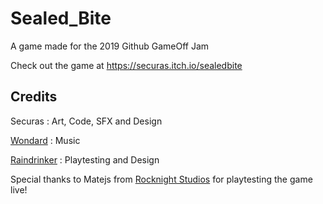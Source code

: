 # Sealed_Bite
A game made for the 2019 Github GameOff Jam

Check out the game at
https://securas.itch.io/sealedbite

## Credits
Securas : Art, Code, SFX and Design

[Wondard](https://soundcloud.com/fabienmerten) : Music

[Raindrinker](https://raindrinker.itch.io/) : Playtesting and Design

Special thanks to Matejs from [Rocknight Studios](https://www.twitch.tv/rocknightstudios) for playtesting the game live!

